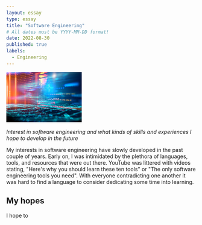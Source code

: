 ```yaml
---
layout: essay
type: essay
title: "Software Engineering"
# All dates must be YYYY-MM-DD format!
date: 2022-08-30
published: true
labels:
  - Engineering
---
```


<img width="200px" class="rounded float-start pe-4" src="../img/softeng/softeng.jpg">


*Interest in software engineering and what kinds of skills and experiences I hope to develop in the future*

My interests in software engineering have slowly developed in the past couple of years. Early on, I was intimidated by the plethora of languages, tools, and resources that were out there. YouTube was littered with videos stating, "Here's why you should learn these ten tools" or "The only software engineering tools you need". With everyone contradicting one another it was hard to find a language to consider dedicating some time into learning.

## My hopes
I hope to 



